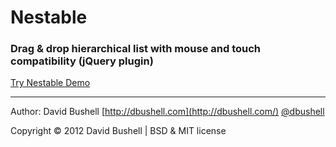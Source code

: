 Nestable
========

### Drag & drop hierarchical list with mouse and touch compatibility (jQuery plugin)

[Try Nestable Demo](http://dbushell.github.com/Nestable/)

* * *

Author: David Bushell [http://dbushell.com](http://dbushell.com/) [@dbushell](http://twitter.com/dbushell/)

Copyright © 2012 David Bushell | BSD & MIT license
